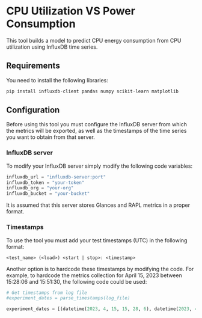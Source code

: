 # CPU Utilization VS Power Consumption

This tool builds a model to predict CPU energy consumption from CPU utilization using InfluxDB time series.

## Requirements

You need to install the following libraries:

```python
pip install influxdb-client pandas numpy scikit-learn matplotlib
```

## Configuration

Before using this tool you must configure the InfluxDB server from which the metrics will be exported, as well as the timestamps of the time series you want to obtain from that server.

### InfluxDB server

To modify your InfluxDB server simply modify the following code variables:

```python
influxdb_url = "influxdb-server:port"
influxdb_token = "your-token"
influxdb_org = "your-org"
influxdb_bucket = "your-bucket"
```

It is assumed that this server stores Glances and RAPL metrics in a proper format.

### Timestamps

To use the tool you must add your test timestamps (UTC) in the following format:

```shell
<test_name> (<load>) <start | stop>: <timestamp>
```

Another option is to hardcode these timestamps by modifying the code. For example, to hardcode the metrics collection for April 15, 2023 between 15:28:06 and 15:51:30, the following code could be used:

```python
# Get timestamps from log file
#experiment_dates = parse_timestamps(log_file)

experiment_dates = [(datetime(2023, 4, 15, 15, 28, 6), datetime(2023, 4, 15, 15, 51, 30))]
```







